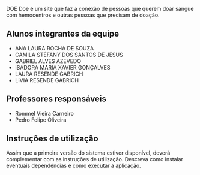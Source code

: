 DOE
Doe é um site que faz a conexão de pessoas que querem doar sangue com hemocentros e outras pessoas que precisam de doação.

## Alunos integrantes da equipe

* ANA LAURA ROCHA DE SOUZA
* CAMILA STÉFANY DOS SANTOS DE JESUS
* GABRIEL ALVES AZEVEDO
* ISADORA MARIA XAVIER GONÇALVES
* LAURA RESENDE GABRICH
* LIVIA RESENDE GABRICH

## Professores responsáveis

* Rommel Vieira Carneiro
* Pedro Felipe Oliveira

## Instruções de utilização

Assim que a primeira versão do sistema estiver disponível, deverá complementar com as instruções de utilização. Descreva como instalar eventuais dependências e como executar a aplicação.
